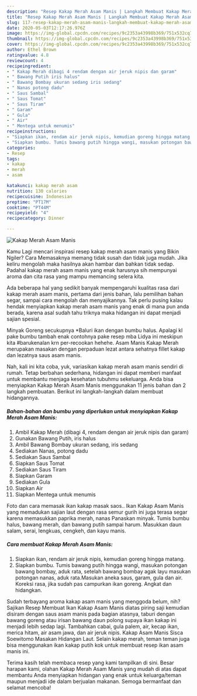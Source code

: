 ```yaml
---
description: "Resep Kakap Merah Asam Manis | Langkah Membuat Kakap Merah Asam Manis Yang Mudah Dan Praktis"
title: "Resep Kakap Merah Asam Manis | Langkah Membuat Kakap Merah Asam Manis Yang Mudah Dan Praktis"
slug: 117-resep-kakap-merah-asam-manis-langkah-membuat-kakap-merah-asam-manis-yang-mudah-dan-praktis
date: 2020-05-03T12:17:26.976Z
image: https://img-global.cpcdn.com/recipes/9c2353a43998b369/751x532cq70/kakap-merah-asam-manis-foto-resep-utama.jpg
thumbnail: https://img-global.cpcdn.com/recipes/9c2353a43998b369/751x532cq70/kakap-merah-asam-manis-foto-resep-utama.jpg
cover: https://img-global.cpcdn.com/recipes/9c2353a43998b369/751x532cq70/kakap-merah-asam-manis-foto-resep-utama.jpg
author: Ethel Brown
ratingvalue: 4.8
reviewcount: 4
recipeingredient:
- " Kakap Merah dibagi 4 rendam dengan air jeruk nipis dan garam"
- " Bawang Putih iris halus"
- " Bawang Bombay ukuran sedang iris sedang"
- " Nanas potong dadu"
- " Saus Sambal"
- " Saus Tomat"
- " Saus Tiram"
- " Garam"
- " Gula"
- " Air"
- " Mentega untuk menumis"
recipeinstructions:
- "Siapkan ikan, rendam air jeruk nipis, kemudian goreng hingga matang."
- "Siapkan bumbu. Tumis bawang putih hingga wangi, masukan potongan bawang bombay, aduk rata, setelah bawang bombay agak layu masukan potongan nanas, aduk rata.Masukan aneka saus, garam, gula dan air. Koreksi rasa, jika sudah pas campurkan ikan goreng. Angkat dan hidangkan."
categories:
- Resep
tags:
- kakap
- merah
- asam

katakunci: kakap merah asam 
nutrition: 130 calories
recipecuisine: Indonesian
preptime: "PT17M"
cooktime: "PT44M"
recipeyield: "4"
recipecategory: Dinner

---
```



![Kakap Merah Asam Manis](https://img-global.cpcdn.com/recipes/9c2353a43998b369/751x532cq70/kakap-merah-asam-manis-foto-resep-utama.jpg)

Kamu Lagi mencari inspirasi resep kakap merah asam manis yang Bikin Ngiler? Cara Memasaknya memang tidak susah dan tidak juga mudah. Jika keliru mengolah maka hasilnya akan hambar dan bahkan tidak sedap. Padahal kakap merah asam manis yang enak harusnya sih mempunyai aroma dan cita rasa yang mampu memancing selera kita.

Ada beberapa hal yang sedikit banyak mempengaruhi kualitas rasa dari kakap merah asam manis, pertama dari jenis bahan, lalu pemilihan bahan segar, sampai cara mengolah dan menyajikannya. Tak perlu pusing kalau hendak menyiapkan kakap merah asam manis yang enak di mana pun anda berada, karena asal sudah tahu triknya maka hidangan ini dapat menjadi sajian spesial.

Minyak Goreng secukupnya *Baluri ikan dengan bumbu halus. Apalagi kl pake bumbu tambah enak contohnya pake resep mba Lidya ini meskipun kita #barukenalan krn per-recookan hehehe. Asam Manis Kakap Merah merupakan masakan dengan perpaduan lezat antara sehatnya fillet kakap dan lezatnya saus asam manis.


Nah, kali ini kita coba, yuk, variasikan kakap merah asam manis sendiri di rumah. Tetap berbahan sederhana, hidangan ini dapat memberi manfaat untuk membantu menjaga kesehatan tubuhmu sekeluarga. Anda bisa menyiapkan Kakap Merah Asam Manis menggunakan 11 jenis bahan dan 2 langkah pembuatan. Berikut ini langkah-langkah dalam membuat hidangannya.

<!--inarticleads1-->

##### Bahan-bahan dan bumbu yang diperlukan untuk menyiapkan Kakap Merah Asam Manis:

1. Ambil  Kakap Merah (dibagi 4, rendam dengan air jeruk nipis dan garam)
1. Gunakan  Bawang Putih, iris halus
1. Ambil  Bawang Bombay ukuran sedang, iris sedang
1. Sediakan  Nanas, potong dadu
1. Sediakan  Saus Sambal
1. Siapkan  Saus Tomat
1. Sediakan  Saus Tiram
1. Siapkan  Garam
1. Sediakan  Gula
1. Siapkan  Air
1. Siapkan  Mentega untuk menumis


Foto dan cara memasak ikan kakap masak saos.. Ikan Kakap Asam Manis yang memadukan sajian laut dengan rasa semur gurih ini juga terasa segar karena memasukkan paprika merah, nanas Panaskan minyak. Tumis bumbu halus, bawang merah, dan bawang putih sampai harum. Masukkan daun salam, serai, lengkuas, cengkeh, dan kayu manis. 

<!--inarticleads2-->

##### Cara membuat Kakap Merah Asam Manis:

1. Siapkan ikan, rendam air jeruk nipis, kemudian goreng hingga matang.
1. Siapkan bumbu. Tumis bawang putih hingga wangi, masukan potongan bawang bombay, aduk rata, setelah bawang bombay agak layu masukan potongan nanas, aduk rata.Masukan aneka saus, garam, gula dan air. Koreksi rasa, jika sudah pas campurkan ikan goreng. Angkat dan hidangkan.


Sudah terbayang aroma kakap asam manis yang menggoda belum, nih? Sajikan Resep Membuat Ikan Kakap Asam Manis diatas piring saji kemudian disiram dengan saus asam manis pada bagian atasnya, taburi dengan bawang goreng atau irisan bawang daun polong supaya ikan kakap ini menjadi lebih sedap lagi. Tambahkan cabai, gula palem, air, kecap ikan, merica hitam, air asam jawa, dan air jeruk nipis. Kakap Asam Manis Sisca Soewitomo Masakan Hidangan Laut. Selain kakap merah, teman teman juga bisa menggunakan ikan kakap putih kok untuk membuat resep ikan asam manis ini. 

Terima kasih telah membaca resep yang kami tampilkan di sini. Besar harapan kami, olahan Kakap Merah Asam Manis yang mudah di atas dapat membantu Anda menyiapkan hidangan yang enak untuk keluarga/teman maupun menjadi ide dalam berjualan makanan. Semoga bermanfaat dan selamat mencoba!
